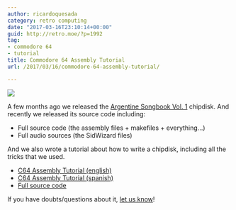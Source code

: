 ```yaml
---
author: ricardoquesada
category: retro computing
date: "2017-03-16T23:10:14+00:00"
guid: http://retro.moe/?p=1992
tag:
- commodore 64
- tutorial
title: Commodore 64 Assembly Tutorial
url: /2017/03/16/commodore-64-assembly-tutorial/

---
```


![](/images/commodore-64-assembly-tutorial.png)

A few months ago we released
the [Argentine Songbook Vol. 1](http://csdb.dk/release/?id=153497) chipdisk. And
recently we released its source code including:

- Full source code (the assembly files + makefiles + everything...)
- Full audio sources (the SidWizard files)

And we also wrote a tutorial about how to write a chipdisk, including all the
tricks that we used.

- [C64 Assembly Tutorial (english)](https://github.com/c64scene-ar/chipdisk-nac-vol.1/blob/master/chipdisk_internals.en.rst)
- [C64 Assembly Tutorial (spanish)](https://github.com/c64scene-ar/chipdisk-nac-vol.1/blob/master/chipdisk_internals.es.rst)
- [Full source code](https://github.com/c64scene-ar/chipdisk-nac-vol.1)

If you have doubts/questions about it, [let us know](http://pungas.space/)!
